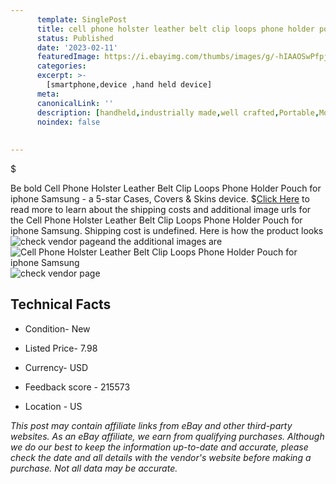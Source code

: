 ```yaml
---
      template: SinglePost
      title: cell phone holster leather belt clip loops phone holder pouch for iphone samsung
      status: Published
      date: '2023-02-11'
      featuredImage: https://i.ebayimg.com/thumbs/images/g/-hIAAOSwPfpjYjV~/s-l225.jpg
      categories: 
      excerpt: >-
        [smartphone,device ,hand held device]
      meta:
      canonicalLink: ''
      description: [handheld,industrially made,well crafted,Portable,Mobile,Compact,Convenient,Lightweight,Maneuverable,Man-portable,Miniature,Carriable,Hand-held,Light,Holdable,Transportable,Mobile device,Pocket-sized,On-the-go,Wireless,Cordless,Compact size,Convenient size, smartphone,device ,hand held device]
      noindex: false
      
        
---
```

$

Be bold Cell Phone Holster Leather Belt Clip Loops Phone Holder Pouch for iphone Samsung - a 5-star Cases, Covers & Skins device.
$[Click Here](https://www.ebay.com/itm/285024804750?hash=item425ccd5f8e%3Ag%3A-hIAAOSwPfpjYjV%7E&mkevt=1&mkcid=1&mkrid=711-53200-19255-0&campid=%253CePNCampaignId%253E&customid=%253CreferenceId%253E&toolid=10049) to read more to learn about the shipping costs and additional image urls for the Cell Phone Holster Leather Belt Clip Loops Phone Holder Pouch for iphone Samsung. Shipping cost is undefined. Here is how the product looks ![check vendor page](https://i.ebayimg.com/thumbs/images/g/-hIAAOSwPfpjYjV~/s-l225.jpg)and the additional images are![Cell Phone Holster Leather Belt Clip Loops Phone Holder Pouch for iphone Samsung](https://i.ebayimg.com/images/g/-hIAAOSwPfpjYjV~/s-l1600.jpg)![check vendor page](https://origin-galleryplus.ebayimg.com/ws/web/285024804750_2_0_1/225x225.jpg,https://origin-galleryplus.ebayimg.com/ws/web/285024804750_3_0_1/225x225.jpg,https://origin-galleryplus.ebayimg.com/ws/web/285024804750_4_0_1/225x225.jpg,https://origin-galleryplus.ebayimg.com/ws/web/285024804750_5_0_1/225x225.jpg,https://origin-galleryplus.ebayimg.com/ws/web/285024804750_6_0_1/225x225.jpg,https://origin-galleryplus.ebayimg.com/ws/web/285024804750_7_0_1/225x225.jpg,https://origin-galleryplus.ebayimg.com/ws/web/285024804750_8_0_1/225x225.jpg,https://origin-galleryplus.ebayimg.com/ws/web/285024804750_9_0_1/225x225.jpg,https://origin-galleryplus.ebayimg.com/ws/web/285024804750_10_0_1/225x225.jpg)



 ## Technical Facts 



     
      

 - Condition- New 


      

 - Listed Price- 7.98 


      

 - Currency- USD 


      

 - Feedback score - 215573 


      

 - Location - US 


      
      

 *_This post may contain affiliate links from eBay and other third-party websites. As an eBay affiliate, we earn from qualifying purchases. Although we do our best to keep the information up-to-date and accurate, please check the date and all details with the vendor's website before making a purchase. Not all data may be accurate._*






